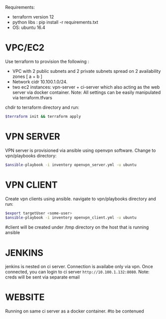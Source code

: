 Requirements: 
- terraform version 12 
- python libs : pip install -r requirements.txt  
- OS: ubuntu 16.4 

VPC/EC2
=======
Use terraform to provision the following : 
 - VPC with 2 public subnets and 2 private subnets  spread on 2 availability zones [ a + b ]
 - Network cidr 10.100.1.0/24. 
 - two ec2 instances: vpn-server + ci-server which also acting as the web server via docker container.
 Note: All settings can be easily manipulated via terraform.tfvars

chdir to terraform directory and run: 
```bash
$terraform init && terraform apply 
```
VPN SERVER
==========
VPN server is provisioned via ansible using openvpn software. 
Change to vpn/playbooks directory:

```bash
$ansible-playbook -i inventory openvpn_server.yml -u ubuntu 
```

VPN CLIENT
==========
Create vpn clients using ansible. 
navigate to vpn/playbooks directory and run:
```bash
$export targetUser <some-user>
$ansible-playbook -i inventory openvpn_client.yml -u ubuntu
```

#client will be created under /tmp directory on the host that is running ansible 

JENKINS
==========
jenkins is nested on ci server. Connection is availabe only via vpn. 
Once connected, you can login to ci server ```http://10.100.1.132:8080```.
Note: creds will be sent via separate email

WEBSITE
==========
Running on same ci server as a docker container. 
#to be contenued 
